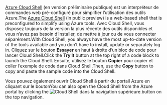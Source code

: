 <span data-ttu-id="e7475-101">[Azure Cloud Shell](https://docs.microsoft.com/azure/cloud-shell/quickstart) (en version préliminaire publique) est un interpréteur de commandes web pré-configuré pour simplifier l’utilisation des outils Azure.</span><span class="sxs-lookup"><span data-stu-id="e7475-101">The [Azure Cloud Shell](https://docs.microsoft.com/azure/cloud-shell/quickstart) (in public preview) is a web-based shell that is preconfigured to simplify using Azure tools.</span></span> <span data-ttu-id="e7475-102">Avec Cloud Shell, vous disposez toujours de la version la plus récente des outils disponibles et vous n’avez pas besoin d’installer, de mettre à jour ou de vous connecter séparément.</span><span class="sxs-lookup"><span data-stu-id="e7475-102">With Cloud Shell, you always have the most up-to-date version of the tools available and you don’t have to install, update or separately log in.</span></span> <span data-ttu-id="e7475-103">Cliquez sur le bouton **Essayer** en haut à droite d’un bloc de code pour lancer Cloud Shell.</span><span class="sxs-lookup"><span data-stu-id="e7475-103">Click the **Try It** button at the top right of a code block to launch the Cloud Shell.</span></span> <span data-ttu-id="e7475-104">Ensuite, utilisez le bouton **Copier** pour copier et coller l’exemple de code dans Cloud Shell.</span><span class="sxs-lookup"><span data-stu-id="e7475-104">Then, use the **Copy** button to copy and paste the sample code into the Cloud Shell.</span></span>

<span data-ttu-id="e7475-105">Vous pouvez également ouvrir Cloud Shell à partir du portail Azure en cliquant sur le bouton</span><span class="sxs-lookup"><span data-stu-id="e7475-105">You can also open the Cloud Shell from the Azure portal by clicking the</span></span> ![Cloud Shell](../media/cloud-shell-try-it/cs-button.png) <span data-ttu-id="e7475-107">dans la navigation supérieure.</span><span class="sxs-lookup"><span data-stu-id="e7475-107">button on the top navigation.</span></span> 
 



